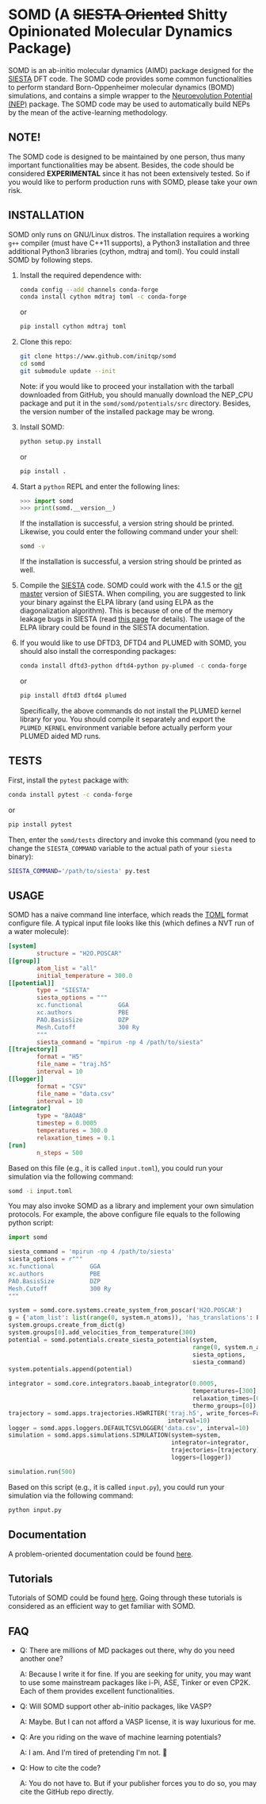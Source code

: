 # SOMD (A ~~SIESTA Oriented~~ Shitty Opinionated Molecular Dynamics Package)
SOMD is an ab-initio molecular dynamics (AIMD) package designed for the
[SIESTA](https://departments.icmab.es/leem/siesta/) DFT code. The SOMD code
provides some common functionalities to perform standard Born-Oppenheimer
molecular dynamics (BOMD) simulations, and contains a simple wrapper to the
[Neuroevolution Potential (NEP)](https://github.com/brucefan1983/NEP_CPU)
package. The SOMD code may be used to automatically build NEPs by the mean
of the active-learning methodology.

## NOTE!
The SOMD code is designed to be maintained by one person, thus many important
functionalities may be absent. Besides, the code should be considered
**EXPERIMENTAL** since it has not been extensively tested. So if you
would like to perform production runs with SOMD, please take your own risk.

## INSTALLATION
SOMD only runs on GNU/Linux distros. The installation requires a working `g++`
compiler (must have C++11 supports), a Python3 installation and three
additional Python3 libraries (cython, mdtraj and toml). You could install SOMD
by following steps.

1. Install the required dependence with:
    ```bash
    conda config --add channels conda-forge
    conda install cython mdtraj toml -c conda-forge
    ```
    or
    ```bash
    pip install cython mdtraj toml
    ```
2. Clone this repo:
    ```bash
    git clone https://www.github.com/initqp/somd
    cd somd
    git submodule update --init
    ```
    Note: if you would like to proceed your installation with the tarball
    downloaded from GitHub, you should manually download the NEP_CPU package
    and put it in the `somd/somd/potentials/src` directory. Besides, the
    version number of the installed package may be wrong.
3. Install SOMD:
    ```bash
    python setup.py install
    ```
    or
    ```bash
    pip install .
    ```

4. Start a `python` REPL and enter the following lines:
    ```python
    >>> import somd
    >>> print(somd.__version__)
    ```
    If the installation is successful, a version string should be printed.
    Likewise, you could enter the following command under your shell:
    ```bash
    somd -v
    ```
    If the installation is successful, a version string should be printed as
    well.
5.  Compile the [SIESTA](https://departments.icmab.es/leem/siesta/) code. SOMD
    could work with the 4.1.5 or the
    [git master](https://gitlab.com/siesta-project/siesta) version of SIESTA.
    When compiling, you are suggested to link your binary against the ELPA
    library (and using ELPA as the diagonalization algorithm). This is because
    of one of the memory leakage bugs in SIESTA (read
    [this page](https://gitlab.com/siesta-project/siesta/-/issues/29) for
    details). The usage of the ELPA library could be found in the SIESTA
    documentation.
6.  If you would like to use DFTD3, DFTD4 and PLUMED with SOMD, you should also
    install the corresponding packages:
    ```bash
    conda install dftd3-python dftd4-python py-plumed -c conda-forge
    ```
    or
    ```bash
    pip install dftd3 dftd4 plumed
    ```
    Specifically, the above commands do not install the PLUMED kernel library
    for you. You should compile it separately and export the `PLUMED_KERNEL`
    environment variable before actually perform your PLUMED aided MD runs.

## TESTS
First, install the `pytest` package with:
```bash
conda install pytest -c conda-forge
```
or
```bash
pip install pytest
```
Then, enter the `somd/tests` directory and invoke this command (you need to
change the `SIESTA_COMMAND` variable to the actual path of your `siesta`
binary):
```bash
SIESTA_COMMAND='/path/to/siesta' py.test
```

## USAGE
SOMD has a naive command line interface, which reads the
[TOML](https://toml.io/) format configure file. A typical input file looks
like this (which defines a NVT run of a water molecule):

```toml
[system]
        structure = "H2O.POSCAR"
[[group]]
        atom_list = "all"
        initial_temperature = 300.0
[[potential]]
        type = "SIESTA"
        siesta_options = """
        xc.functional          GGA
        xc.authors             PBE
        PAO.BasisSize          DZP
        Mesh.Cutoff            300 Ry
        """
        siesta_command = "mpirun -np 4 /path/to/siesta"
[[trajectory]]
        format = "H5"
        file_name = "traj.h5"
        interval = 10
[[logger]]
        format = "CSV"
        file_name = "data.csv"
        interval = 10
[integrator]
        type = "BAOAB"
        timestep = 0.0005
        temperatures = 300.0
        relaxation_times = 0.1
[run]
        n_steps = 500
```
Based on this file (e.g., it is called `input.toml`), you could run your
simulation via the following command:
```bash
somd -i input.toml
```
You may also invoke SOMD as a library and implement your own simulation
protocols. For example, the above configure file equals to the following
python script:
```python
import somd

siesta_command = 'mpirun -np 4 /path/to/siesta'
siesta_options = r"""
xc.functional          GGA
xc.authors             PBE
PAO.BasisSize          DZP
Mesh.Cutoff            300 Ry
"""

system = somd.core.systems.create_system_from_poscar('H2O.POSCAR')
g = {'atom_list': list(range(0, system.n_atoms)), 'has_translations': False}
system.groups.create_from_dict(g)
system.groups[0].add_velocities_from_temperature(300)
potential = somd.potentials.create_siesta_potential(system,
                                                    range(0, system.n_atoms),
                                                    siesta_options,
                                                    siesta_command)
system.potentials.append(potential)

integrator = somd.core.integrators.baoab_integrator(0.0005,
                                                    temperatures=[300],
                                                    relaxation_times=[0.1],
                                                    thermo_groups=[0])
trajectory = somd.apps.trajectories.H5WRITER('traj.h5', write_forces=False,
                                             interval=10)
logger = somd.apps.loggers.DEFAULTCSVLOGGER('data.csv', interval=10)
simulation = somd.apps.simulations.SIMULATION(system=system,
                                              integrator=integrator,
                                              trajectories=[trajectory],
                                              loggers=[logger])

simulation.run(500)
```
Based on this script (e.g., it is called `input.py`), you could run your
simulation via the following command:
```bash
python input.py
```

## Documentation
A problem-oriented documentation could be found [here](doc/README.md).

## Tutorials
Tutorials of SOMD could be found
[here](https://www.github.com/initqp/somd_tutorials). Going through these
tutorials is considered as an efficient way to get familiar with SOMD.

## FAQ
- Q: There are millions of MD packages out there, why do you need another one?

  A: Because I write it for fine. If you are seeking for unity, you may want to
  use some mainstream packages like i-Pi, ASE, Tinker or even CP2K. Each of
  them provides excellent functionalities.

- Q: Will SOMD support other ab-initio packages, like VASP?

  A: Maybe. But I can not afford a VASP license, it is way luxurious for me.

- Q: Are you riding on the wave of machine learning potentials?

  A: I am. And I'm tired of pretending I'm not. 🤡

- Q: How to cite the code?

  A: You do not have to. But if your publisher forces you to do so, you may
  cite the GitHub repo directly.

